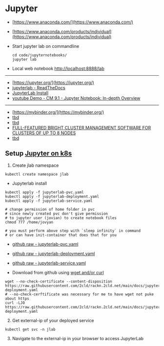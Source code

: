 # Jupyter

- [https://www.anaconda.com/](https://www.anaconda.com/)
- [https://www.anaconda.com/products/individual](https://www.anaconda.com/products/individual)
- Start jupyter lab on commandline
  ```
  cd code/jupyternotebooks/
  jupyter lab
  ```
  
- Local web notebook [http://localhost:8888/lab](http://localhost:8888/lab)
---
- [https://jupyter.org/](https://jupyter.org/)
- [jupyterlab - ReadTheDocs](https://jupyterlab.readthedocs.io/en/latest/)
- [JupyterLab Install](https://jupyterlab.readthedocs.io/en/stable/getting_started/installation.html)
- [youtube Demo - CM 9.1 - Jupyter Notebook: In-depth Overview](https://www.youtube.com/watch?v=JWiRLx9M2R4)
---
- [https://mybinder.org/](https://mybinder.org/)
- [tbd]()
- [tbd]()
- [FULL-FEATURED BRIGHT CLUSTER MANAGEMENT SOFTWARE FOR CLUSTERS OF UP TO 8 NODES](https://www.brightcomputing.com/easy8)
- [tbd]()

## Setup [Jupyter on k8s](https://medium.com/analytics-vidhya/deploying-standalone-jupyterlab-on-kubernetes-for-early-stage-startups-7a1468fae289)
1. Create jlab namespace 
```
kubectl create namespace jlab
```

- Jupyterlab install
```
kubectl apply -f jupyterlab-pvc.yaml
kubectl apply -f jupyterlab-deployment.yaml
kubectl apply -f jupyterlab-service.yaml

# change permission of home folder in pvc 
# since newly created pvc don't give permission 
# to jupyter user (jovian) to create notebook files
chmod 777 /home/jovyan

# you must perform above step with `sleep infinity` in command
# or can have init-container that does that for you
```

- [github raw - jupyterlab-pvc.yaml](https://raw.githubusercontent.com/2cld/rackn.2cld.net/main/docs/jupyter/jupyterlab-pvc.yaml)
- [github raw - jupyterlab-deployment.yaml](https://raw.githubusercontent.com/2cld/rackn.2cld.net/main/docs/jupyter/jupyterlab-deployment.yaml)
- [github raw - jupyterlab-service.yaml](https://raw.githubusercontent.com/2cld/rackn.2cld.net/main/docs/jupyter/jupyterlab-service.yaml)

- Download from github using [wget and/or curl](https://gist.github.com/jwebcat/5122366)
```
wget --no-check-certificate --content-disposition https://raw.githubusercontent.com/2cld/rackn.2cld.net/main/docs/jupyter/jupyterlab-deployment.yaml
# --no-check-cerftificate was necessary for me to have wget not puke about https
curl -LJO https://raw.githubusercontent.com/2cld/rackn.2cld.net/main/docs/jupyter/jupyterlab-deployment.yaml

```

2. Get external-ip of your deployed service
```
kubectl get svc -n jlab
```

3. Navigate to the external-ip in your browser to access JupyterLab

